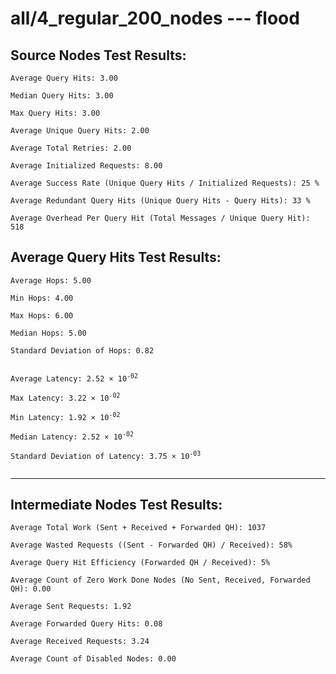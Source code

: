 # all/4_regular_200_nodes --- flood
## Source Nodes Test Results:
	Average Query Hits: 3.00

	Median Query Hits: 3.00

	Max Query Hits: 3.00

	Average Unique Query Hits: 2.00

	Average Total Retries: 2.00

	Average Initialized Requests: 8.00

	Average Success Rate (Unique Query Hits / Initialized Requests): 25 %

	Average Redundant Query Hits (Unique Query Hits - Query Hits): 33 %

	Average Overhead Per Query Hit (Total Messages / Unique Query Hit): 518



## Average Query Hits Test Results:
<pre><code>Average Hops: 5.00

Min Hops: 4.00

Max Hops: 6.00

Median Hops: 5.00

Standard Deviation of Hops: 0.82


Average Latency: 2.52 × 10<sup>-02</sup>

Max Latency: 3.22 × 10<sup>-02</sup>

Min Latency: 1.92 × 10<sup>-02</sup>

Median Latency: 2.52 × 10<sup>-02</sup>

Standard Deviation of Latency: 3.75 × 10<sup>-03</sup>

</code></pre>

---------------------------------------------
## Intermediate Nodes Test Results:

	Average Total Work (Sent + Received + Forwarded QH): 1037

	Average Wasted Requests ((Sent - Forwarded QH) / Received): 58%

	Average Query Hit Efficiency (Forwarded QH / Received): 5%

	Average Count of Zero Work Done Nodes (No Sent, Received, Forwarded QH): 0.00

	Average Sent Requests: 1.92

	Average Forwarded Query Hits: 0.08

	Average Received Requests: 3.24

	Average Count of Disabled Nodes: 0.00

